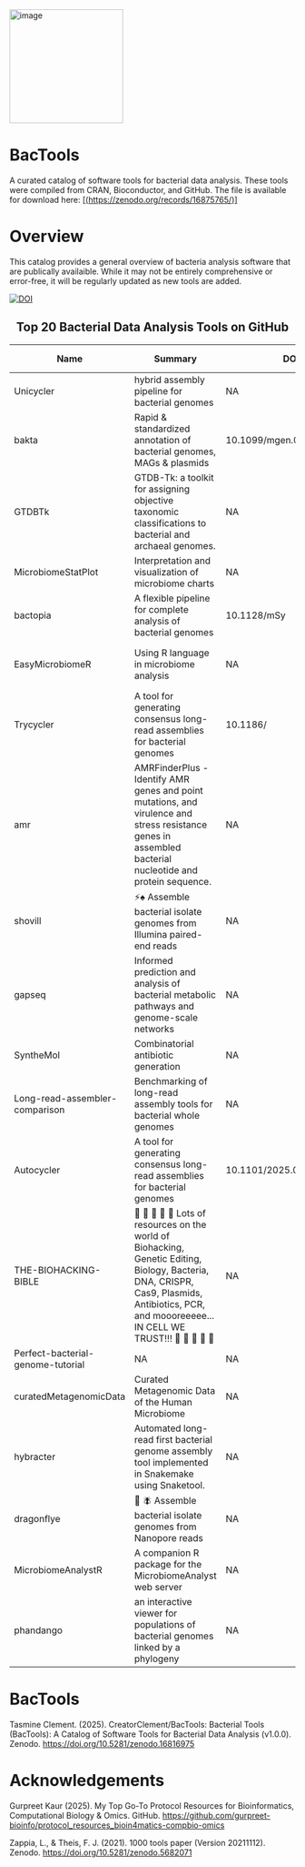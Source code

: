 <img width="200" height="200" alt="image" src="https://github.com/user-attachments/assets/b0c16ca0-6f67-4aae-a104-e96762a4508b" />

# BacTools


A curated catalog of software tools for bacterial data analysis. These tools were compiled from CRAN, Bioconductor, and GitHub. The file is available for download here: [[(https://zenodo.org/records/16875765/)] ](https://zenodo.org/records/16875765)


# Overview
This catalog provides a general overview of bacteria analysis software that are publically availaible. While it may not be entirely comprehensive or error-free, it will be regularly updated as new tools are added.

[![DOI](https://zenodo.org/badge/DOI/10.5281/zenodo.16816974.svg)](https://doi.org/10.5281/zenodo.16816974)


<div align="center">

## Top 20 Bacterial Data Analysis Tools on GitHub

| Name | Summary | DOI | Author | Language | Release Date | Docs | Stars | Source | Category | Citation Count |
|------|---------|-----|--------|----------|--------------|------|-------|--------|----------|----------------|
| Unicycler | hybrid assembly pipeline for bacterial genomes | NA | rrwick | C++ | 2016-03-14T06:57:02Z | [Link](https://github.com/rrwick/Unicycler) | 607 | GitHub | Specialized analysis | NA |
| bakta | Rapid & standardized annotation of bacterial genomes, MAGs & plasmids | 10.1099/mgen.0.000685 | oschwengers | Python | 2020-01-15T23:08:38Z | [Link](https://github.com/oschwengers/bakta) | 540 | GitHub | Specialized analysis | NA |
| GTDBTk | GTDB-Tk: a toolkit for assigning objective taxonomic classifications to bacterial and archaeal genomes. | NA | Ecogenomics | Python | 2016-11-29T05:29:48Z | [Link](https://github.com/Ecogenomics/GTDBTk) | 536 | GitHub | Specialized analysis | NA |
| MicrobiomeStatPlot | Interpretation and visualization of microbiome charts | NA | YongxinLiu | HTML | 2020-04-24T13:53:14Z | [Link](https://github.com/YongxinLiu/MicrobiomeStatPlot) | 493 | GitHub | Visualization Tools | NA |
| bactopia | A flexible pipeline for complete analysis of bacterial genomes | 10.1128/mSy | bactopia | Nextflow | 2019-02-22T13:49:38Z | [Link](https://github.com/bactopia/bactopia) | 467 | GitHub | Specialized analysis | NA |
| EasyMicrobiomeR | Using R language in microbiome analysis | NA | taowenmicro | HTML | 2019-07-06T00:06:55Z | [Link](https://github.com/taowenmicro/EasyMicrobiomeR) | 334 | GitHub | Metagenomics and community analysis | NA |
| Trycycler | A tool for generating consensus long-read assemblies for bacterial genomes | 10.1186/ | rrwick | Python | 2020-01-08T05:58:52Z | [Link](https://github.com/rrwick/Trycycler) | 329 | GitHub | Specialized analysis | NA |
| amr | AMRFinderPlus - Identify AMR genes and point mutations, and virulence and stress resistance genes in assembled bacterial nucleotide and protein sequence. | NA | ncbi | C++ | 2018-09-28T21:20:22Z | [Link](https://github.com/ncbi/amr) | 319 | GitHub | Sequence Analysis | NA |
| shovill | ⚡♠️ Assemble bacterial isolate genomes from Illumina paired-end reads | NA | tseemann | Perl | 2016-09-05T23:50:20Z | [Link](https://github.com/tseemann/shovill) | 231 | GitHub | Specialized analysis | NA |
| gapseq | Informed prediction and analysis of bacterial metabolic pathways and genome-scale networks | NA | jotech | R | 2017-11-01T17:05:54Z | [Link](https://github.com/jotech/gapseq) | 185 | GitHub | Specialized analysis | NA |
| SyntheMol | Combinatorial antibiotic generation | NA | swansonk14 | Python | 2022-03-11T21:51:34Z | [Link](https://github.com/swansonk14/SyntheMol) | 181 | GitHub | Specialized analysis | NA |
| Long-read-assembler-comparison | Benchmarking of long-read assembly tools for bacterial whole genomes | NA | rrwick | Python | 2019-05-10T07:03:32Z | [Link](https://github.com/rrwick/Long-read-assembler-comparison) | 171 | GitHub | Specialized analysis | NA |
| Autocycler | A tool for generating consensus long-read assemblies for bacterial genomes | 10.1101/2025.05.12.653612 | rrwick | Rust | 2023-11-10T05:00:41Z | [Link](https://github.com/rrwick/Autocycler) | 163 | GitHub | Specialized analysis | NA |
| THE-BIOHACKING-BIBLE | :pill: :pill: :pill:  :pill: :pill: Lots of resources on the world of Biohacking, Genetic Editing, Biology, Bacteria, DNA, CRISPR, Cas9, Plasmids, Antibiotics, PCR, and moooreeeee... IN CELL WE TRUST!!! :pill: :pill: :pill: :pill: :pill: | NA | JonnyBanana | HTML | 2018-11-21T02:54:44Z | [Link](https://github.com/JonnyBanana/THE-BIOHACKING-BIBLE) | 149 | GitHub | Specialized analysis | NA |
| Perfect-bacterial-genome-tutorial | NA | NA | rrwick | Python | 2022-09-08T04:03:46Z | [Link](https://github.com/rrwick/Perfect-bacterial-genome-tutorial) | 140 | GitHub | Specialized analysis | NA |
| curatedMetagenomicData | Curated Metagenomic Data of the Human Microbiome | NA | waldronlab | R | 2016-05-06T18:47:07Z | [Link](https://github.com/waldronlab/curatedMetagenomicData) | 138 | GitHub | Metagenomics and community analysis | NA |
| hybracter | Automated long-read first bacterial genome assembly tool implemented in Snakemake using Snaketool. | NA | gbouras13 | Python | 2022-12-05T13:51:00Z | [Link](https://github.com/gbouras13/hybracter) | 135 | GitHub | Specialized analysis | NA |
| dragonflye | :dragon: :fly: Assemble bacterial isolate genomes from Nanopore reads | NA | rpetit3 | Perl | 2021-07-20T15:25:57Z | [Link](https://github.com/rpetit3/dragonflye) | 128 | GitHub | Specialized analysis | NA |
| MicrobiomeAnalystR | A companion R package for the MicrobiomeAnalyst web server | NA | xia-lab | R | 2019-05-01T12:48:01Z | [Link](https://github.com/xia-lab/MicrobiomeAnalystR) | 127 | GitHub | Metagenomics and community analysis | NA |
| phandango | an interactive viewer for populations of bacterial genomes linked by a phylogeny | NA | jameshadfield | JavaScript | 2015-02-04T14:26:17Z | [Link](https://github.com/jameshadfield/phandango) | 126 | GitHub | Phylogenetic and evolutionary analysis | NA |

<div align="left">

# BacTools
Tasmine Clement. (2025). CreatorClement/BacTools: Bacterial Tools (BacTools): A Catalog of Software Tools for Bacterial Data Analysis (v1.0.0). Zenodo. https://doi.org/10.5281/zenodo.16816975

# Acknowledgements

Gurpreet Kaur (2025). My Top Go-To Protocol Resources for Bioinformatics, Computational Biology & Omics. GitHub. https://github.com/gurpreet-bioinfo/protocol_resources_bioin4matics-compbio-omics

Zappia, L., & Theis, F. J. (2021). 1000 tools paper (Version 20211112). Zenodo. https://doi.org/10.5281/zenodo.5682071




